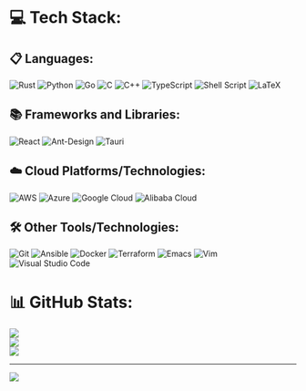 # 💻 Tech Stack:
## 📋 Languages:
![Rust](https://img.shields.io/badge/rust-000000.svg?style=for-the-badge&logo=rust&logoColor=F74B00)
![Python](https://img.shields.io/badge/python-000000?style=for-the-badge&logo=python&logoColor=ffdd54)
![Go](https://img.shields.io/badge/go-000000.svg?style=for-the-badge&logo=go&logoColor=00ADD8)
![C](https://img.shields.io/badge/c-000000.svg?style=for-the-badge&logo=c&logoColor=00599C)
![C++](https://img.shields.io/badge/c++-000000.svg?style=for-the-badge&logo=c%2B%2B&logoColor=00599C)
![TypeScript](https://img.shields.io/badge/typescript-000000.svg?style=for-the-badge&logo=typescript&logoColor=3178C6)
![Shell Script](https://img.shields.io/badge/shell_script-000000.svg?style=for-the-badge&logo=gnu-bash&logoColor=white)
![LaTeX](https://img.shields.io/badge/latex-000000.svg?style=for-the-badge&logo=latex&logoColor=008080)

## 📚 Frameworks and Libraries:
![React](https://img.shields.io/badge/react-000000.svg?style=for-the-badge&logo=react&logoColor=%2361DAFB)
![Ant-Design](https://img.shields.io/badge/-AntDesign-000000?style=for-the-badge&logo=ant-design&logoColor=0170FE)
![Tauri](https://img.shields.io/badge/tauri-000000.svg?style=for-the-badge&logo=tauri&logoColor=FFC131)

## ☁️ Cloud Platforms/Technologies:
![AWS](https://img.shields.io/badge/AWS-000000.svg?style=for-the-badge&logo=amazon-aws&logoColor=FF9900)
![Azure](https://img.shields.io/badge/azure-000000.svg?style=for-the-badge&logo=microsoftazure&logoColor=0072C6)
![Google Cloud](https://img.shields.io/badge/GoogleCloud-000000.svg?style=for-the-badge&logo=google-cloud&logoColor=4285F4)
![Alibaba Cloud](https://img.shields.io/badge/AlibabaCloud-000000.svg?style=for-the-badge&logo=alibabacloud&logoColor=FF6701)

## 🛠️ Other Tools/Technologies:
![Git](https://img.shields.io/badge/git-000000.svg?style=for-the-badge&logo=git&logoColor=F05033)
![Ansible](https://img.shields.io/badge/ansible-000000.svg?style=for-the-badge&logo=ansible&logoColor=white)
![Docker](https://img.shields.io/badge/docker-000000.svg?style=for-the-badge&logo=docker&logoColor=0DB7ED)
![Terraform](https://img.shields.io/badge/terraform-000000.svg?style=for-the-badge&logo=terraform&logoColor=5835CC)
![Emacs](https://img.shields.io/badge/Emacs-000000.svg?&style=for-the-badge&logo=gnu-emacs&logoColor=7F5AB6)
![Vim](https://img.shields.io/badge/VIM-000000.svg?style=for-the-badge&logo=vim&logoColor=11AB00)
![Visual Studio Code](https://img.shields.io/badge/Visual%20Studio%20Code-000000.svg?style=for-the-badge&logo=visual-studio-code&logoColor=0078D7)


# 📊 GitHub Stats:
![](https://github-readme-stats.vercel.app/api?username=nikhil-prabhu&theme=radical&hide_border=true&include_all_commits=false&count_private=false)<br/>
![](https://github-readme-streak-stats.herokuapp.com/?user=nikhil-prabhu&theme=radical&hide_border=true)<br/>
![](https://github-readme-stats.vercel.app/api/top-langs/?username=nikhil-prabhu&theme=radical&hide_border=true&include_all_commits=false&count_private=false&layout=compact)

---
[![](https://visitcount.itsvg.in/api?id=nikhil-prabhu&icon=5&color=9)](https://visitcount.itsvg.in)

<!-- Proudly created with GPRM ( https://gprm.itsvg.in ) -->
